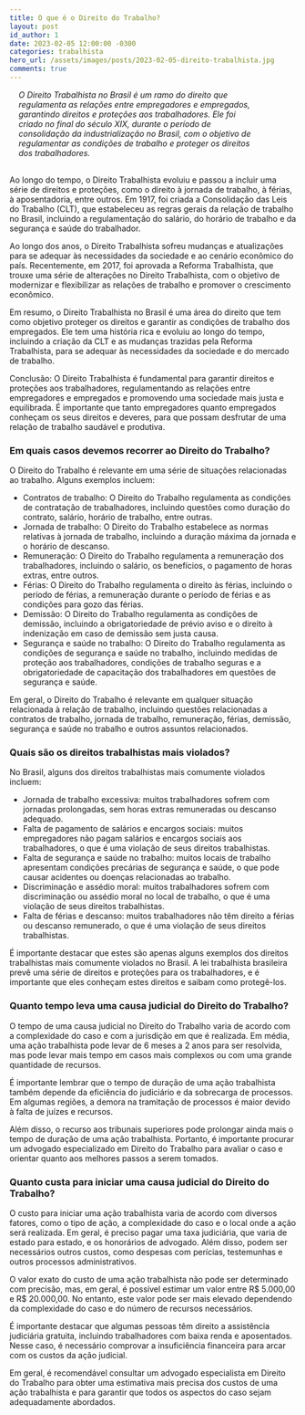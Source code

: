 ```yaml
---
title: O que é o Direito do Trabalho?
layout: post
id_author: 1
date: 2023-02-05 12:00:00 -0300
categories: trabalhista
hero_url: /assets/images/posts/2023-02-05-direito-trabalhista.jpg
comments: true
---
```


<p class="lead" style="padding: 0 4rem 1rem 1.0rem;"><i>O Direito Trabalhista no Brasil é um ramo do direito que regulamenta as relações entre empregadores e empregados, garantindo direitos e proteções aos trabalhadores. Ele foi criado no final do século XIX, durante o período de consolidação da industrialização no Brasil, com o objetivo de regulamentar as condições de trabalho e proteger os direitos dos trabalhadores.</i></p>

Ao longo do tempo, o Direito Trabalhista evoluiu e passou a incluir uma série de direitos e proteções, como o direito à jornada de trabalho, à férias, à aposentadoria, entre outros. Em 1917, foi criada a Consolidação das Leis do Trabalho (CLT), que estabeleceu as regras gerais da relação de trabalho no Brasil, incluindo a regulamentação do salário, do horário de trabalho e da segurança e saúde do trabalhador.

Ao longo dos anos, o Direito Trabalhista sofreu mudanças e atualizações para se adequar às necessidades da sociedade e ao cenário econômico do país. Recentemente, em 2017, foi aprovada a Reforma Trabalhista, que trouxe uma série de alterações no Direito Trabalhista, com o objetivo de modernizar e flexibilizar as relações de trabalho e promover o crescimento econômico.

Em resumo, o Direito Trabalhista no Brasil é uma área do direito que tem como objetivo proteger os direitos e garantir as condições de trabalho dos empregados. Ele tem uma história rica e evoluiu ao longo do tempo, incluindo a criação da CLT e as mudanças trazidas pela Reforma Trabalhista, para se adequar às necessidades da sociedade e do mercado de trabalho.

Conclusão: O Direito Trabalhista é fundamental para garantir direitos e proteções aos trabalhadores, regulamentando as relações entre empregadores e empregados e promovendo uma sociedade mais justa e equilibrada. É importante que tanto empregadores quanto empregados conheçam os seus direitos e deveres, para que possam desfrutar de uma relação de trabalho saudável e produtiva.

### Em quais casos devemos recorrer ao Direito do Trabalho?

O Direito do Trabalho é relevante em uma série de situações relacionadas ao trabalho. Alguns exemplos incluem:

* Contratos de trabalho: O Direito do Trabalho regulamenta as condições de contratação de trabalhadores, incluindo questões como duração do contrato, salário, horário de trabalho, entre outras.
* Jornada de trabalho: O Direito do Trabalho estabelece as normas relativas à jornada de trabalho, incluindo a duração máxima da jornada e o horário de descanso.
* Remuneração: O Direito do Trabalho regulamenta a remuneração dos trabalhadores, incluindo o salário, os benefícios, o pagamento de horas extras, entre outros.
* Férias: O Direito do Trabalho regulamenta o direito às férias, incluindo o período de férias, a remuneração durante o período de férias e as condições para gozo das férias.
* Demissão: O Direito do Trabalho regulamenta as condições de demissão, incluindo a obrigatoriedade de prévio aviso e o direito à indenização em caso de demissão sem justa causa.
* Segurança e saúde no trabalho: O Direito do Trabalho regulamenta as condições de segurança e saúde no trabalho, incluindo medidas de proteção aos trabalhadores, condições de trabalho seguras e a obrigatoriedade de capacitação dos trabalhadores em questões de segurança e saúde.

Em geral, o Direito do Trabalho é relevante em qualquer situação relacionada à relação de trabalho, incluindo questões relacionadas a contratos de trabalho, jornada de trabalho, remuneração, férias, demissão, segurança e saúde no trabalho e outros assuntos relacionados.

### Quais são os direitos trabalhistas mais violados?

No Brasil, alguns dos direitos trabalhistas mais comumente violados incluem:

* Jornada de trabalho excessiva: muitos trabalhadores sofrem com jornadas prolongadas, sem horas extras remuneradas ou descanso adequado.
* Falta de pagamento de salários e encargos sociais: muitos empregadores não pagam salários e encargos sociais aos trabalhadores, o que é uma violação de seus direitos trabalhistas.
* Falta de segurança e saúde no trabalho: muitos locais de trabalho apresentam condições precárias de segurança e saúde, o que pode causar acidentes ou doenças relacionadas ao trabalho.
* Discriminação e assédio moral: muitos trabalhadores sofrem com discriminação ou assédio moral no local de trabalho, o que é uma violação de seus direitos trabalhistas.
* Falta de férias e descanso: muitos trabalhadores não têm direito a férias ou descanso remunerado, o que é uma violação de seus direitos trabalhistas.

É importante destacar que estes são apenas alguns exemplos dos direitos trabalhistas mais comumente violados no Brasil. A lei trabalhista brasileira prevê uma série de direitos e proteções para os trabalhadores, e é importante que eles conheçam estes direitos e saibam como protegê-los.

### Quanto tempo leva uma causa judicial do Direito do Trabalho?

O tempo de uma causa judicial no Direito do Trabalho varia de acordo com a complexidade do caso e com a jurisdição em que é realizada. Em média, uma ação trabalhista pode levar de 6 meses a 2 anos para ser resolvida, mas pode levar mais tempo em casos mais complexos ou com uma grande quantidade de recursos.

É importante lembrar que o tempo de duração de uma ação trabalhista também depende da eficiência do judiciário e da sobrecarga de processos. Em algumas regiões, a demora na tramitação de processos é maior devido à falta de juízes e recursos.

Além disso, o recurso aos tribunais superiores pode prolongar ainda mais o tempo de duração de uma ação trabalhista. Portanto, é importante procurar um advogado especializado em Direito do Trabalho para avaliar o caso e orientar quanto aos melhores passos a serem tomados.

### Quanto custa para iniciar uma causa judicial do Direito do Trabalho?

O custo para iniciar uma ação trabalhista varia de acordo com diversos fatores, como o tipo de ação, a complexidade do caso e o local onde a ação será realizada. Em geral, é preciso pagar uma taxa judiciária, que varia de estado para estado, e os honorários de advogado. Além disso, podem ser necessários outros custos, como despesas com perícias, testemunhas e outros processos administrativos.

O valor exato do custo de uma ação trabalhista não pode ser determinado com precisão, mas, em geral, é possível estimar um valor entre R$ 5.000,00 e R$ 20.000,00. No entanto, este valor pode ser mais elevado dependendo da complexidade do caso e do número de recursos necessários.

É importante destacar que algumas pessoas têm direito a assistência judiciária gratuita, incluindo trabalhadores com baixa renda e aposentados. Nesse caso, é necessário comprovar a insuficiência financeira para arcar com os custos da ação judicial.

Em geral, é recomendável consultar um advogado especialista em Direito do Trabalho para obter uma estimativa mais precisa dos custos de uma ação trabalhista e para garantir que todos os aspectos do caso sejam adequadamente abordados.
